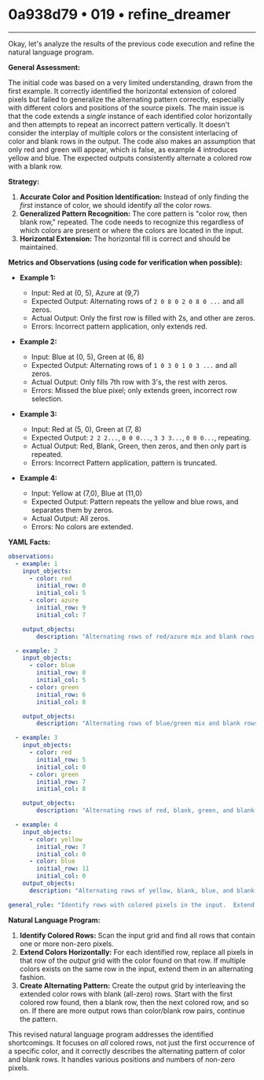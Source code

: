 # 0a938d79 • 019 • refine_dreamer

---
Okay, let's analyze the results of the previous code execution and refine the natural language program.

**General Assessment:**

The initial code was based on a very limited understanding, drawn from the first example. It correctly identified the horizontal extension of colored pixels but failed to generalize the alternating pattern correctly, especially with different colors and positions of the source pixels. The main issue is that the code extends a *single* instance of each identified color horizontally and then attempts to repeat an incorrect pattern vertically. It doesn't consider the interplay of multiple colors or the consistent interlacing of color and blank rows in the output. The code also makes an assumption that only red and green will appear, which is false, as example 4 introduces yellow and blue. The expected outputs consistently alternate a colored row with a blank row.

**Strategy:**

1.  **Accurate Color and Position Identification:** Instead of only finding the *first* instance of color, we should identify *all* the color rows.
2.  **Generalized Pattern Recognition:** The core pattern is "color row, then blank row," repeated. The code needs to recognize this regardless of which colors are present or where the colors are located in the input.
3.  **Horizontal Extension:** The horizontal fill is correct and should be maintained.

**Metrics and Observations (using code for verification when possible):**

*   **Example 1:**
    *   Input: Red at (0, 5), Azure at (9,7)
    *   Expected Output: Alternating rows of `2 0 8 0 2 0 8 0 ...` and all zeros.
    *   Actual Output: Only the first row is filled with 2s, and other are zeros.
    *   Errors: Incorrect pattern application, only extends red.

*   **Example 2:**
    *   Input: Blue at (0, 5), Green at (6, 8)
    *   Expected Output: Alternating rows of `1 0 3 0 1 0 3 ...` and all zeros.
    *   Actual Output: Only fills 7th row with 3's, the rest with zeros.
    *   Errors: Missed the blue pixel; only extends green, incorrect row selection.

*   **Example 3:**
    *   Input: Red at (5, 0), Green at (7, 8)
    *   Expected Output: `2 2 2...`, `0 0 0...`, `3 3 3...`, `0 0 0...`, repeating.
    *   Actual Output: Red, Blank, Green, then zeros, and then only part is repeated.
    *   Errors: Incorrect Pattern application, pattern is truncated.

*   **Example 4:**
    *   Input: Yellow at (7,0), Blue at (11,0)
    *   Expected Output: Pattern repeats the yellow and blue rows, and separates them by zeros.
    *   Actual Output: All zeros.
    *   Errors: No colors are extended.

**YAML Facts:**

```yaml
observations:
  - example: 1
    input_objects:
      - color: red
        initial_row: 0
        initial_col: 5
      - color: azure
        initial_row: 9
        initial_col: 7

    output_objects:
        description: "Alternating rows of red/azure mix and blank rows."

  - example: 2
    input_objects:
      - color: blue
        initial_row: 0
        initial_col: 5
      - color: green
        initial_row: 6
        initial_col: 8

    output_objects:
        description: "Alternating rows of blue/green mix and blank rows."

  - example: 3
    input_objects:
      - color: red
        initial_row: 5
        initial_col: 0
      - color: green
        initial_row: 7
        initial_col: 8

    output_objects:
        description: "Alternating rows of red, blank, green, and blank."

  - example: 4
    input_objects:
      - color: yellow
        initial_row: 7
        initial_col: 0
      - color: blue
        initial_row: 11
        initial_col: 0
    output_objects:
      description: "Alternating rows of yellow, blank, blue, and blank."

general_rule: "Identify rows with colored pixels in the input.  Extend those colored pixels horizontally across their respective rows.  In the output, alternate these extended color rows with blank (all-zero) rows."
```

**Natural Language Program:**

1.  **Identify Colored Rows:** Scan the input grid and find all rows that contain one or more non-zero pixels.
2.  **Extend Colors Horizontally:** For each identified row, replace all pixels in that row of the *output* grid with the color found on that row. If multiple colors exists on the same row in the input, extend them in an alternating fashion.
3.  **Create Alternating Pattern:** Create the output grid by interleaving the extended color rows with blank (all-zero) rows. Start with the first colored row found, then a blank row, then the next colored row, and so on. If there are more output rows than color/blank row pairs, continue the pattern.

This revised natural language program addresses the identified shortcomings. It focuses on *all* colored rows, not just the first occurrence of a specific color, and it correctly describes the alternating pattern of color and blank rows. It handles various positions and numbers of non-zero pixels.

